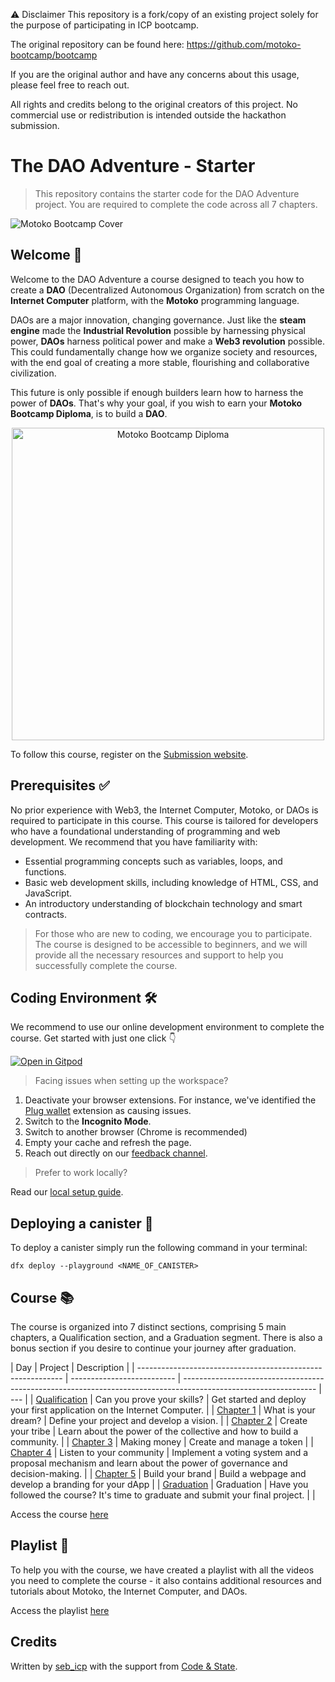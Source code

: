 ⚠️ Disclaimer
This repository is a fork/copy of an existing project solely for the purpose of participating in ICP bootcamp.

The original repository can be found here: https://github.com/motoko-bootcamp/bootcamp

If you are the original author and have any concerns about this usage, please feel free to reach out.

All rights and credits belong to the original creators of this project.
No commercial use or redistribution is intended outside the hackathon submission.

# The DAO Adventure - Starter

> This repository contains the starter code for the DAO Adventure project. You are required to complete the code across all 7 chapters.

<img src="./assets/cover.png"  alt="Motoko Bootcamp Cover">

## Welcome 👋

Welcome to the DAO Adventure a course designed to teach you how to create a **DAO** (Decentralized Autonomous Organization) from scratch on the **Internet Computer** platform, with the **Motoko** programming language.

DAOs are a major innovation, changing governance. Just like the **steam engine** made the **Industrial Revolution** possible by harnessing physical power, **DAOs** harness political power and make a **Web3 revolution** possible. This could fundamentally change how we organize society and resources, with the end goal of creating a more stable, flourishing and collaborative civilization.

This future is only possible if enough builders learn how to harness the power of **DAOs**. That's why your goal, if you wish to earn your **Motoko Bootcamp Diploma**, is to build a **DAO**.

<p align="center">
  <img src="./assets/diploma_mbc.png" width="500px" alt="Motoko Bootcamp Diploma">
</p>

To follow this course, register on the [Submission website](https://www.motokobootcamp.com/).

## Prerequisites ✅

No prior experience with Web3, the Internet Computer, Motoko, or DAOs is required to participate in this course. This course is tailored for developers who have a foundational understanding of programming and web development. We recommend that you have familiarity with:

- Essential programming concepts such as variables, loops, and functions.
- Basic web development skills, including knowledge of HTML, CSS, and JavaScript.
- An introductory understanding of blockchain technology and smart contracts.

> For those who are new to coding, we encourage you to participate. The course is designed to be accessible to beginners, and we will provide all the necessary resources and support to help you successfully complete the course.

## Coding Environment 🛠️

We recommend to use our online development environment to complete the course. Get started with just one click 👇

[![Open in Gitpod](https://gitpod.io/button/open-in-gitpod.svg)](https://gitpod.io/#https://github.com/motoko-bootcamp/dao-adventure)

> Facing issues when setting up the workspace?

1. Deactivate your browser extensions. For instance, we've identified the [Plug wallet](https://twitter.com/plug_wallet) extension as causing issues.
2. Switch to the **Incognito Mode**.
3. Switch to another browser (Chrome is recommended)
4. Empty your cache and refresh the page.
5. Reach out directly on our [feedback channel](https://discord.gg/vTcwUdUwTf).

> Prefer to work locally?

Read our [local setup guide](https://nnri3-7qaaa-aaaaj-qa3qa-cai.icp0.io/dao_adventure/qualification/local_setup.html).

## Deploying a canister 🚀

To deploy a canister simply run the following command in your terminal:

`dfx deploy --playground <NAME_OF_CANISTER>`

## Course 📚

The course is organized into 7 distinct sections, comprising 5 main chapters, a Qualification section, and a Graduation segment. There is also a bonus section if you desire to continue your journey after graduation.

| Day                                                         | Project                    | Description                                                                                                     |
| ----------------------------------------------------------- | -------------------------- | --------------------------------------------------------------------------------------------------------------- | --- |
| [Qualification](./chapters/qualification/challenge/main.mo) | Can you prove your skills? | Get started and deploy your first application on the Internet Computer.                                         |
| [Chapter 1](./chapters/chapter_1/challenge/main.mo)         | What is your dream?        | Define your project and develop a vision.                                                                       |
| [Chapter 2](./chapters/chapter_2/challenge/main.mo)         | Create your tribe          | Learn about the power of the collective and how to build a community.                                           |
| [Chapter 3](./chapters/chapter_3/challenge/main.mo)         | Making money               | Create and manage a token                                                                                       |
| [Chapter 4](./chapters/chapter_4/challenge/main.mo)         | Listen to your community   | Implement a voting system and a proposal mechanism and learn about the power of governance and decision-making. |
| [Chapter 5](./src/chapters/chapter_5/challenge/main.mo)     | Build your brand           | Build a webpage and develop a branding for your dApp                                                            |
| [Graduation](./src/chapters/graduation)                     | Graduation                 | Have you followed the course? It's time to graduate and submit your final project.                              |     |

Access the course [here](https://nnri3-7qaaa-aaaaj-qa3qa-cai.icp0.io/index.html)

## Playlist 🍿

To help you with the course, we have created a playlist with all the videos you need to complete the course - it also contains additional resources and tutorials about Motoko, the Internet Computer, and DAOs. <br/>

Access the playlist [here](https://www.youtube.com/playlist?list=PLl8VueN-2q18cOvhb1pDPPAUbUHY9z-CU)

## Credits

Written by [seb_icp](https://twitter.com/seb_icp/) with the support from [Code & State](https://twitter.com/codeandstate).
